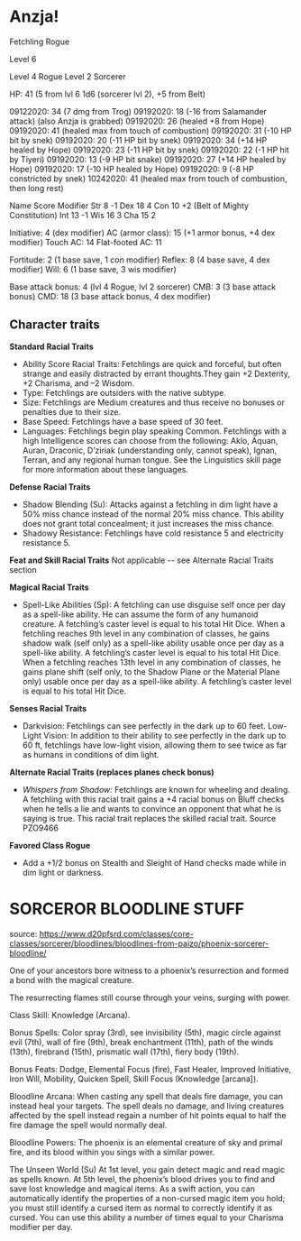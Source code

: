 # Anzja!
Fetchling Rogue

Level 6

Level 4 Rogue
Level 2 Sorcerer

HP: 41 (5 from lvl 6 1d6 (sorcerer lvl 2), +5 from Belt)

09122020: 34 (7 dmg from Trog)
09192020: 18 (-16 from Salamander attack) (also Anzja is grabbed)
09192020: 26 (healed +8 from Hope)
09192020: 41 (healed max from touch of combustion)
09192020: 31 (-10 HP bit by snek)
09192020: 20 (-11 HP bit by snek)
09192020: 34 (+14 HP healed by Hope)
09192020: 23 (-11 HP bit by snek)
09192020: 22 (-1 HP hit by Tiyeri)
09192020: 13 (-9 HP bit snake)
09192020: 27 (+14 HP healed by Hope)
09192020: 17 (-10 HP healed by Hope)
09192020: 9 (-8 HP constricted by snek)
10242020: 41 (healed max from touch of combustion, then long rest)

Name	Score	Modifier
Str		8		-1
Dex		18		4
Con		10		+2 (Belt of Mighty Constitution)
Int		13		-1
Wis		16		3
Cha		15		2

Initiative: 4 (dex modifier)
AC (armor class):	15 (+1 armor bonus, +4 dex modifier)
Touch AC: 14
Flat-footed AC: 11

Fortitude:		2 (1 base save, 1 con modifier)
Reflex:			8 (4 base save, 4 dex modifier)
Will:			6 (1 base save, 3 wis modifier)

Base attack bonus: 4 (lvl 4 Rogue, lvl 2 sorcerer)
CMB:	3 (3 base attack bonus)
CMD:	18 (3 base attack bonus, 4 dex modifier)

## Character traits

**Standard Racial Traits**
- Ability Score Racial Traits: Fetchlings are quick and forceful, but often strange and easily distracted by errant thoughts.They gain +2 Dexterity, +2 Charisma, and –2 Wisdom.
- Type: Fetchlings are outsiders with the native subtype.
- Size: Fetchlings are Medium creatures and thus receive no bonuses or penalties due to their size.
- Base Speed: Fetchlings have a base speed of 30 feet.
- Languages: Fetchlings begin play speaking Common. Fetchlings with a high Intelligence scores can choose from the following: Aklo, Aquan, Auran, Draconic, D’ziriak (understanding only, cannot speak), Ignan, Terran, and any regional human tongue. See the Linguistics skill page for more information about these languages.

**Defense Racial Traits**
- Shadow Blending (Su): Attacks against a fetchling in dim light have a 50% miss chance instead of the normal 20% miss chance. This ability does not grant total concealment; it just increases the miss chance.
- Shadowy Resistance: Fetchlings have cold resistance 5 and electricity resistance 5.

**Feat and Skill Racial Traits**
Not applicable -- see Alternate Racial Traits section

**Magical Racial Traits**
- Spell-Like Abilities (Sp): A fetchling can use disguise self once per day as a spell-like ability. He can assume the form of any humanoid creature. A fetchling’s caster level is equal to his total Hit Dice. When a fetchling reaches 9th level in any combination of classes, he gains shadow walk (self only) as a spell-like ability usable once per day as a spell-like ability. A fetchling’s caster level is equal to his total Hit Dice. When a fetchling reaches 13th level in any combination of classes, he gains plane shift (self only, to the Shadow Plane or the Material Plane only) usable once per day as a spell-like ability. A fetchling’s caster level is equal to his total Hit Dice.

**Senses Racial Traits**
- Darkvision: Fetchlings can see perfectly in the dark up to 60 feet.
Low-Light Vision: In addition to their ability to see perfectly in the dark up to 60 ft, fetchlings have low-light vision, allowing them to see twice as far as humans in conditions of dim light.

**Alternate Racial Traits (replaces planes check bonus)**
- *Whispers from Shadow:* Fetchlings are known for wheeling and dealing. A fetchling with this racial trait gains a +4 racial bonus on Bluff checks when he tells a lie and wants to convince an opponent that what he is saying is true. This racial trait replaces the skilled racial trait. Source PZO9466

**Favored Class Rogue**
- Add a +1/2 bonus on Stealth and Sleight of Hand checks made while in dim light or darkness.




# SORCEROR BLOODLINE STUFF

source: https://www.d20pfsrd.com/classes/core-classes/sorcerer/bloodlines/bloodlines-from-paizo/phoenix-sorcerer-bloodline/

One of your ancestors bore witness to a phoenix’s resurrection and formed a bond with the magical creature.

The resurrecting flames still course through your veins, surging with power.

Class Skill: Knowledge (Arcana).

Bonus Spells: Color spray (3rd), see invisibility (5th), magic circle against evil (7th), wall of fire (9th), break enchantment (11th), path of the winds (13th), firebrand (15th), prismatic wall (17th), fiery body (19th).

Bonus Feats: Dodge, Elemental Focus (fire), Fast Healer, Improved Initiative, Iron Will, Mobility, Quicken Spell, Skill Focus (Knowledge [arcana]).

Bloodline Arcana: When casting any spell that deals fire damage, you can instead heal your targets. The spell deals no damage, and living creatures affected by the spell instead regain a number of hit points equal to half the fire damage the spell would normally deal.

Bloodline Powers: The phoenix is an elemental creature of sky and primal fire, and its blood within you sings with a similar power.

The Unseen World (Su)
At 1st level, you gain detect magic and read magic as spells known. At 5th level, the phoenix’s blood drives you to find and save lost knowledge and magical items. As a swift action, you can automatically identify the properties of a non-cursed magic item you hold; you must still identify a cursed item as normal to correctly identify it as cursed. You can use this ability a number of times equal to your Charisma modifier per day.
